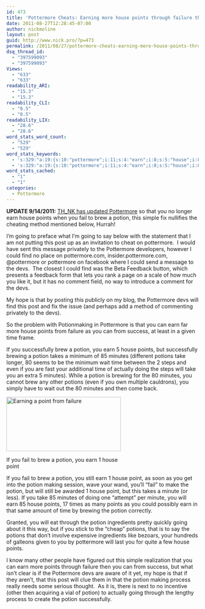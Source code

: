 ```yaml
---
id: 473
title: 'Pottermore Cheats: Earning more house points through failure then success in potion making'
date: 2011-08-27T12:28:45-07:00
author: nickmoline
layout: post
guid: http://www.nick.pro/?p=473
permalink: /2011/08/27/pottermore-cheats-earning-more-house-points-through-failure-then-success-in-potion-making/
dsq_thread_id:
  - "397599093"
  - "397599093"
Views:
  - "633"
  - "633"
readability_ARI:
  - "15.3"
  - "15.3"
readability_CLI:
  - "8.5"
  - "8.5"
readability_LIX:
  - "28.6"
  - "28.6"
word_stats_word_count:
  - "529"
  - "529"
word_stats_keywords:
  - 's:329:"a:19:{s:10:"pottermore";i:11;s:4:"earn";i:8;s:5:"house";i:8;s:6:"points";i:7;s:4:"fail";i:4;s:4:"brew";i:5;s:6:"potion";i:13;s:5:"going";i:4;s:4:"post";i:3;s:4:"find";i:3;s:4:"devs";i:5;s:4:"time";i:4;s:12:"successfully";i:3;s:7:"brewing";i:3;s:7:"minutes";i:5;s:7:"potions";i:4;s:4:"take";i:3;s:7:"caption";i:3;s:5:"point";i:3;}";'
  - 's:329:"a:19:{s:10:"pottermore";i:11;s:4:"earn";i:8;s:5:"house";i:8;s:6:"points";i:7;s:4:"fail";i:4;s:4:"brew";i:5;s:6:"potion";i:13;s:5:"going";i:4;s:4:"post";i:3;s:4:"find";i:3;s:4:"devs";i:5;s:4:"time";i:4;s:12:"successfully";i:3;s:7:"brewing";i:3;s:7:"minutes";i:5;s:7:"potions";i:4;s:4:"take";i:3;s:7:"caption";i:3;s:5:"point";i:3;}";'
word_stats_cached:
  - "1"
  - "1"
categories:
  - Pottermore
---
```

**UPDATE 9/14/2011:** [TH_NK has updated Pottermore](https://www.nick.pro/2011/09/14/pottermore-cheats-potions-better-still-needs-more/ "Pottermore Cheats Update: Potions are Better now, but the site still has a way to go") so that you no longer earn house points when you fail to brew a potion, this simple fix nullifies the cheating method mentioned below, Hurrah!

I&#8217;m going to preface what I&#8217;m going to say below with the statement that I am not putting this post up as an invitation to cheat on pottermore.  I would have sent this message privately to the Pottermore developers, however I could find no place on pottermore.com, insider.pottermore.com, @pottermore or pottermore on facebook where I could send a message to the devs.  The closest I could find was the Beta Feedback button, which presents a feedback form that lets you rank a page on a scale of how much you like it, but it has no comment field, no way to introduce a comment for the devs.

My hope is that by posting this publicly on my blog, the Pottermore devs will find this post and fix the issue (and perhaps add a method of commenting privately to the devs).

<!--more-->So the problem with Potionmaking in Pottermore is that you can earn far more house points from failure as you can from success, at least in a given time frame.

If you successfully brew a potion, you earn 5 house points, but successfully brewing a potion takes a minimum of 85 minutes (different potions take longer, 80 seems to be the minimum wait time between the 2 steps and even if you are fast your additional time of actually doing the steps will take you an extra 5 minutes). While a potion is brewing for the 80 minutes, you cannot brew any other potions (even if you own multiple cauldrons), you simply have to wait out the 80 minutes and then come back.

<div id="attachment_476" style="width: 310px" class="wp-caption alignright">
  <a href="{{ site.baseurl }}/wp-content/uploads/2011/08/Screen-Shot-2011-08-27-at-2.30.12-PM.png?ssl=1"><img aria-describedby="caption-attachment-476" class="size-medium wp-image-476" title="Earning a point from failure" src="{{ site.baseurl }}/wp-content/uploads/2011/08/Screen-Shot-2011-08-27-at-2.30.12-PM-300x142.png" alt="Earning a point from failure" width="300" height="142" data-recalc-dims="1" /></a>
  
  <p id="caption-attachment-476" class="wp-caption-text">
    If you fail to brew a potion, you earn 1 house point
  </p>
</div>

If you fail to brew a potion, you still earn 1 house point, as soon as you get into the potion making session, wave your wand, you&#8217;ll &#8220;fail&#8221; to make the potion, but will still be awarded 1 house point, but this takes a minute (or less). If you take 85 minutes of doing one &#8220;attempt&#8221; per minute, you will earn 85 house points, 17 times as many points as you could possibly earn in that same amount of time by brewing the potion correctly.

Granted, you will eat through the potion ingredients pretty quickly going about it this way, but if you stick to the &#8220;cheap&#8221; potions, that is to say the potions that don&#8217;t involve expensive ingredients like bezoars, your hundreds of galleons given to you by pottermore will last you for quite a few house points.

I know many other people have figured out this simple realization that you can earn more points through failure then you can from success, but what isn&#8217;t clear is if the Pottermore devs are aware of it yet, my hope is that if they aren&#8217;t, that this post will clue them in that the potion making process really needs some serious thought.  As it is, there is next to no incentive (other then acquiring a vial of potion) to actually going through the lengthy process to create the potion successfully.
